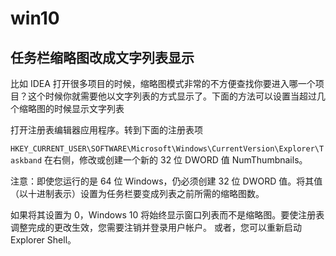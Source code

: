 # win10
## 任务栏缩略图改成文字列表显示
比如 IDEA 打开很多项目的时候，缩略图模式非常的不方便查找你要进入哪一个项目？这个时候你就需要他以文字列表的方式显示了。下面的方法可以设置当超过几个缩略图的时候显示文字列表

打开注册表编辑器应用程序。转到下面的注册表项

`HKEY_CURRENT_USER\SOFTWARE\Microsoft\Windows\CurrentVersion\Explorer\Taskband`
在右侧，修改或创建一个新的 32 位 DWORD 值 NumThumbnails。

注意：即使您运行的是 64 位 Windows，仍必须创建 32 位 DWORD 值。将其值（以十进制表示）设置为任务栏要变成列表之前所需的缩略图数。

如果将其设置为 0，Windows 10 将始终显示窗口列表而不是缩略图。要使注册表调整完成的更改生效，您需要注销并登录用户帐户。 或者，您可以重新启动 Explorer Shell。
